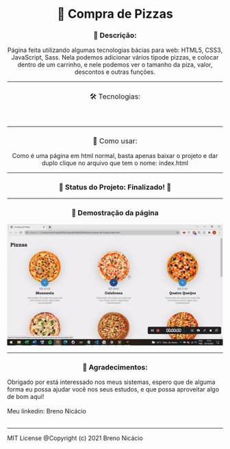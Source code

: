 <h1 align="center">
    <div href="#">🔗 Compra de Pizzas</div>
</h1>

<h3 align="center">🚀 Descrição:</h3>

<div align="center">
    Página feita utilizando algumas tecnologias bácias para web: HTML5, CSS3, JavaScript, Sass.
    Nela podemos adicionar vários tipode  pizzas, e colocar dentro de um carrinho, e nele
    podemos ver o tamanho da piza, valor, descontos e outras funções.
</div>

<hr>

<div>
	<h3 style="font-weight: normal;" align="center">🛠 Tecnologias:</h3>
</div>


<div align="center">
    <img style="margin: 10px;" src="https://img.shields.io/badge/HTML5-tecnology-yellow" alt="">
    <img style="margin: 10px;" src="https://img.shields.io/badge/JavaScript-tecnology-yellowgreen" alt="">
    <img style="margin: 10px;" src="https://img.shields.io/badge/CSS3-tecnology-orange" alt="">
    <img style="margin: 10px;" src="https://img.shields.io/badge/sass-tecnology-lightgrey" alt="">
</div>

<hr>

<h3 style="font-weight: normal;" align="center">🚀 Como usar:</h3>
<div align="center"">
  Como é uma página em html normal, basta apenas baixar o projeto e dar duplo clique no arquivo
  que tem o nome: index.html

<hr>
	    
</div>
<h3 align="center"> 
	🚧  Status do Projeto:  Finalizado!  🚧
</h3>
<hr>

<h3 align="center"> 🚀 Demostração da página</h3>

<div align="center">
    <img src="./Compras-de-Pizzas/src/assets/images/pizza.gif"  width="auto" height="auto" alt="">
</div>
										     
<hr>
										     
<h3 align="center">🚀 Agradecimentos:</h3>
		  
<div>
Obrigado por está interessado nos meus sistemas, espero que de alguma forma eu possa
ajudar você nos seus estudos, e que possa aproveitar algo de bom aqui! <br><br>
Meu linkedin: Breno Nicácio <br><br>	   
</div>		  

	   
<hr>      


MIT License
@Copyright (c) 2021 Breno Nicácio



